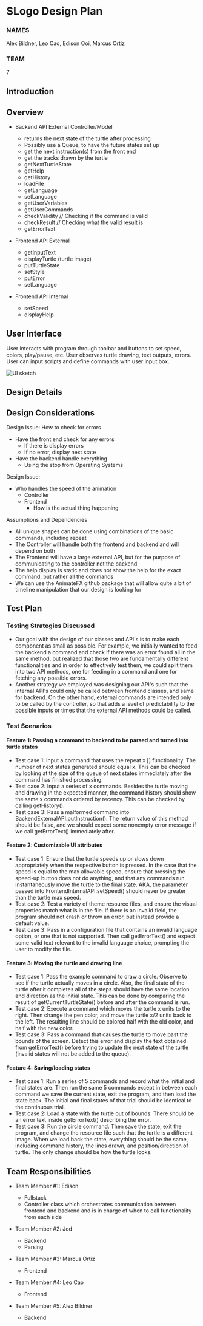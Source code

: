 # SLogo Design Plan
### NAMES
Alex Bildner, Leo Cao, Edison Ooi, Marcus Ortiz

### TEAM
7



## Introduction


## Overview
* Backend API External Controller/Model
    * returns the next state of the turtle after processing
    * Possibly use a Queue, to have the future states set up
    * get the next instruction(s) from the front end
    * get the tracks drawn by the turtle
    * getNextTurtleState
    * getHelp
    * getHistory
    * loadFile
    * getLanguage
    * setLanguage
    * getUserVariables
    * getUserCommands
    * checkValidity    // Checking if the command is valid
    * checkResult  // Checking what the valid result is
    * getErrorText

* Frontend API External
    * getInputText
    * displayTurtle (turtle image)
    * putTurtleState
    * setStyle
    * putError
    * setLanguage


* Frontend API Internal
    * setSpeed
    * displayHelp

## User Interface
User interacts with program through toolbar and buttons to set speed, colors, play/pause, etc.
User observes turtle drawing, text outputs, errors. User
can input scripts and define commands with user input box.

![UI sketch](ui.png "An initial UI")


## Design Details


## Design Considerations
Design Issue: How to check for errors
* Have the front end check for any errors
  * If there is display errors
  * If no error, display next state
* Have the backend handle everything
  * Using the stop from Operating Systems

Design Issue:
* Who handles the speed of the animation
  * Controller
  * Frontend
    * How is the actual thing happening

Assumptions and Dependencies
* All unique shapes can be done using combinations of the basic commands, including repeat
* The Controller will handle both the frontend and backend and will depend on both
* The Frontend will have a large external API, but for the purpose of communicating to the controller not the backend
* The help display is static and does not show the help for the exact command, but rather all the commands
* We can use the AnimateFX github package that will allow quite a bit of timeline manipulation that our design is looking for

## Test Plan
### Testing Strategies Discussed
* Our goal with the design of our classes and API's is to make each component
as small as possible. For example, we initially wanted to feed the backend
a command and check if there was an error found all in the same method, but
realized that those two are fundamentally different functionalities and
in order to effectively test them, we could split them into two API methods,
one for feeding in a command and one for fetching any possible errors.
* Another strategy we employed was designing our API's such that the internal
API's could only be called between frontend classes, and same for backend.
On the other hand, external commands are intended only to be called by the
controller, so that adds a level of predictability to the possible inputs
or times that the external API methods could be called.

### Test Scenarios
#### Feature 1: Passing a command to backend to be parsed and turned into turtle states
* Test case 1: Input a command that uses the repeat x [] functionality. The number
of next states generated should equal x. This can be checked by looking at the size of the queue
of next states immediately after the command has finished processing.
* Test case 2: Input a series of x commands. Besides the turtle moving and
drawing in the expected manner, the command history should show the same
x commands ordered by recency. This can be checked by calling getHistory().
* Test case 3: Pass a malformed command into BackendExternalAPI.putInstruction().
The return value of this method should be false, and we should expect some
nonempty error message if we call getErrorText() immediately after.

#### Feature 2: Customizable UI attributes
* Test case 1: Ensure that the turtle speeds up or slows down appropriately
when the respective button is pressed. In the case that the speed is equal
to the max allowable speed, ensure that pressing the speed-up button does not
do anything, and that any commands run instantaneously move the turtle to
the final state. AKA, the parameter passed into FrontendInternalAPI.setSpeed()
should never be greater than the turtle max speed.
* Test case 2: Test a variety of theme resource files, and ensure the visual
properties match what is in the file. If there is an invalid field, the program
should not crash or throw an error, but instead provide a default value.
* Test case 3: Pass in a configuration file that contains an invalid language
option, or one that is not supported. Then call getErrorText() and expect
some valid text relevant to the invalid language choice, prompting the user
to modify the file.

#### Feature 3: Moving the turtle and drawing line
* Test case 1: Pass the example command to draw a circle. 
Observe to see if the turtle actually moves in a circle. Also, the final state of
  the turtle after it completes all of the steps should have the same location and
  direction as the initial state. This can be done by comparing the result of
  getCurrentTurtleState() before and after the command is run.
* Test case 2: Execute a command which moves the turtle x units to the right.
Then change the pen color, and move the turtle x/2 units back to the left. The
resulting line should be colored half with the old color, and half with the
new color.
* Test case 3: Pass a command that causes the turtle to move past the bounds
of the screen. Detect this error and display the text obtained from getErrorText()
before trying to update the next state of the turtle (invalid states will not be
added to the queue).

#### Feature 4: Saving/loading states
* Test case 1: Run a series of 5 commands and record what the initial and final
states are. Then run the same 5 commands except in between each command we save
the current state, exit the program, and then load the state back. The initial
and final states of that trial should be identical to the continuous trial.
* Test case 2: Load a state with the turtle out of bounds. There should be
an error text inside getErrorText() describing the error.
* Test case 3: Run the circle command. Then save the state, exit the program,
and change the resource file such that the turtle is a different image.
When we load back the state, everything should be the same, including
command history, the lines drawn, and position/direction of turtle. The only
change should be how the turtle looks.


## Team Responsibilities

 * Team Member #1: Edison
   * Fullstack
   * Controller class which orchestrates communication between frontend
   and backend and is in charge of when to call functionality from each
   side

 * Team Member #2: Jed
   * Backend
   * Parsing

 * Team Member #3: Marcus Ortiz
   * Frontend

 * Team Member #4: Leo Cao
   * Frontend

 * Team Member #5: Alex Bildner
   * Backend
 


  

      
